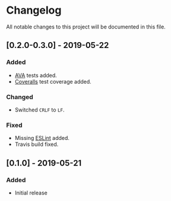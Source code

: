 # Changelog
All notable changes to this project will be documented in this file.

## [0.2.0-0.3.0] - 2019-05-22
### Added
- [AVA](https://github.com/avajs/ava/) tests added.
- [Coveralls](https://coveralls.io/) test coverage added.

### Changed
- Switched `CRLF` to `LF`.

### Fixed
- Missing [ESLint](https://eslint.org/) added.
- Travis build fixed.

## [0.1.0] - 2019-05-21
### Added
- Initial release
